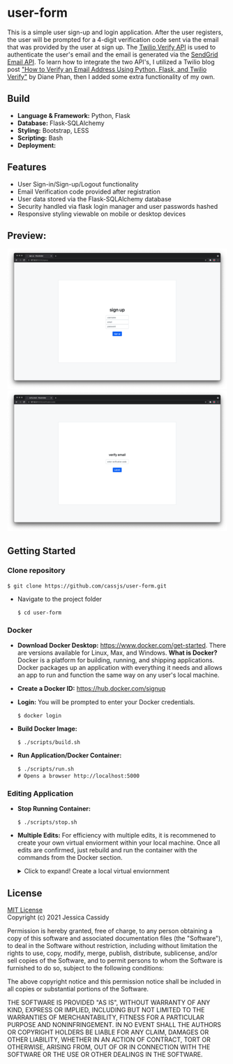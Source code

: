 # **user-form**

This is a simple user sign-up and login application. After the user registers, the user will be prompted for a 4-digit verification code sent via the email that was provided by the user at sign up. The [Twilio Verify API](https://www.twilio.com/verify) is used to authenticate the user's email and the email is generated via the [SendGrid Email API](https://sendgrid.com/). To learn how to integrate the two API's, I utilized a Twilio blog post ["How to Verify an Email Address Using Python, Flask, and Twilio Verify"](https://www.twilio.com/blog/verify-email-address-python-flask-twilio-verify) by Diane Phan, then I added some extra functionality of my own.

## **Build**
- **Language & Framework:** Python, Flask
- **Database:** Flask-SQLAlchemy
- **Styling:** Bootstrap, LESS
- **Scripting:** Bash
- **Deployment:** 

## **Features**
- User Sign-in/Sign-up/Logout functionality
- Email Verification code provided after registration
- User data stored via the Flask-SQLAlchemy database
- Security handled via flask login manager and user passwords hashed
- Responsive styling viewable on mobile or desktop devices

## **Preview:**
<img src="static/userform-demo1.png" width="880px" target="_blank">\
<img src="static/userform-demo2.png" width="880px" target="_blank">

## **Getting Started**

### **Clone repository**

    $ git clone https://github.com/cassjs/user-form.git

* Navigate to the project folder

      $ cd user-form
      
### **Docker**

* **Download Docker Desktop:** https://www.docker.com/get-started. There are versions available for Linux, Max, and Windows. **What is Docker?** Docker is a platform for building, running, and shipping applications. Docker packages up an application with everything it needs and allows an app to run and function the same way on any user's local machine.

* **Create a Docker ID:** https://hub.docker.com/signup

* **Login:** You will be prompted to enter your Docker credentials.
      
      $ docker login
      
* **Build Docker Image:** 
      
      $ ./scripts/build.sh
      
* **Run Application/Docker Container:**
      
      $ ./scripts/run.sh
      # Opens a browser http://localhost:5000

### **Editing Application**
* **Stop Running Container:** 

      $ ./scripts/stop.sh  
      
* **Multiple Edits:** For efficiency with multiple edits, it is recommened to create your own virtual enviorment within your local machine. Once all edits are confirmed, just rebuild and run the container with the commands from the Docker section. 

	<details>
		<summary>Click to expand! Create a local virtual enviornment</summary>

	* Create a new virtual environment

	      #conda
	      $ conda create -n myenv python=3.8

		or

	      #venv
	      $ python -m venv myenv

	### **Activate virtual environment**

	* Activate your new virtual environment

	      #conda
	      $ conda activate myenv

		or

	      #venv (Windows)
	      $ myenv/Scripts/activate    

		or

	      #venv (Mac / Unix / WSL)
	      $ source myenv/bin/activate

	### **Install requirements.txt**

	* Install the required packages

	      $ pip install -r requirements.txt

	### **FLASK_ENV Variable**

	* Set the flask environment

	      #Windows
	      $ set FLASK_ENV=app.py

		or

	      #Mac / Unix / WSL
	      $ export FLASK_ENV=app.py


	### **Run application**

	* Run the app using Flask

	      $ flask run

	</details>

## **License**

[MIT License](https://opensource.org/licenses/MIT)\
Copyright (c) 2021 Jessica Cassidy

Permission is hereby granted, free of charge, to any person obtaining a copy of this software and associated documentation files (the "Software"), to deal in the Software without restriction, including without limitation the rights to use, copy, modify, merge, publish, distribute, sublicense, and/or sell copies of the Software, and to permit persons to whom the Software is furnished to do so, subject to the following conditions:

The above copyright notice and this permission notice shall be included in all copies or substantial portions of the Software.

THE SOFTWARE IS PROVIDED "AS IS", WITHOUT WARRANTY OF ANY KIND, EXPRESS OR IMPLIED, INCLUDING BUT NOT LIMITED TO THE WARRANTIES OF MERCHANTABILITY, FITNESS FOR A PARTICULAR PURPOSE AND NONINFRINGEMENT. IN NO EVENT SHALL THE AUTHORS OR COPYRIGHT HOLDERS BE LIABLE FOR ANY CLAIM, DAMAGES OR OTHER LIABILITY, WHETHER IN AN ACTION OF CONTRACT, TORT OR OTHERWISE, ARISING FROM, OUT OF OR IN CONNECTION WITH THE SOFTWARE OR THE USE OR OTHER DEALINGS IN THE SOFTWARE.
